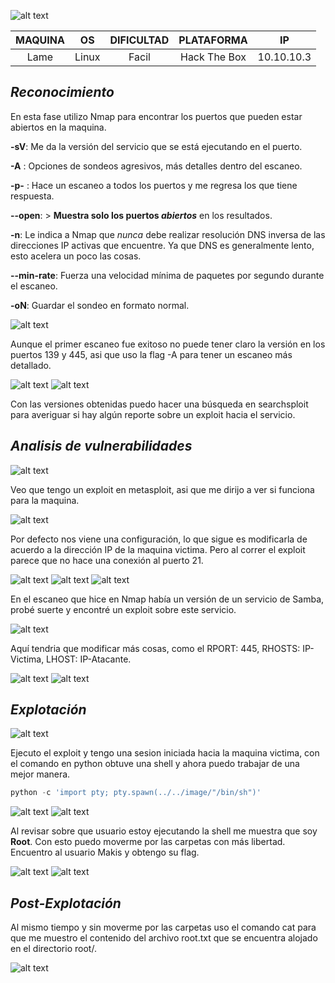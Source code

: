 ![alt text](../../image/lame1.png)


| MAQUINA |  OS   | DIFICULTAD |  PLATAFORMA  |     IP     |
| :-----: | :---: | :--------: | :----------: | :--------: |
|  Lame   | Linux |   Facil    | Hack The Box | 10.10.10.3 |
## *Reconocimiento*

En esta fase utilizo Nmap para encontrar los puertos que pueden estar abiertos en la maquina. 

**-sV**: Me da la versión del servicio que se está ejecutando en el puerto.

**-A** : Opciones de sondeos agresivos, más detalles dentro del escaneo.

**-p-** : Hace un escaneo a todos los puertos y me regresa los que tiene respuesta.

**--open**: > **Muestra solo los puertos _abiertos_** en los resultados.

**-n**: Le indica a Nmap que _nunca_ debe realizar resolución DNS inversa de las direcciones IP activas que encuentre. Ya que DNS es generalmente lento, esto acelera un poco las cosas.

**--min-rate**: Fuerza una velocidad mínima de paquetes por segundo durante el escaneo.

**-oN**: Guardar el sondeo en formato normal.

![alt text](../../image/lame2.png)

Aunque el primer escaneo fue exitoso no puede tener claro la versión en los puertos 139 y 445, asi que uso la flag -A para tener un escaneo más detallado.

![alt text](../../image/lame3.png)
![alt text](../../image/lame4.png)

Con las versiones obtenidas puedo hacer una búsqueda en searchsploit para averiguar si hay algún reporte sobre un exploit hacia el servicio.

## *Analisis de vulnerabilidades*

![alt text](../../image/lame5.png)

Veo que tengo un exploit en metasploit, asi que me dirijo a ver si funciona para la maquina.

![alt text](../../image/lame6.png)

Por defecto nos viene una configuración, lo que sigue es modificarla de acuerdo a la dirección IP de la maquina victima. Pero al correr el exploit parece que no hace una conexión al puerto 21.

![alt text](../../image/lame7.png)
![alt text](../../image/lame8.png)
![alt text](../../image/lame9.png)

En el escaneo que hice en Nmap  había un versión de un servicio de Samba, probé suerte y encontré un exploit sobre este servicio.

![alt text](../../image/lame10.png)

Aquí tendria que modificar más cosas, como el RPORT: 445, RHOSTS: IP-Victima, LHOST: IP-Atacante.

![alt text](../../image/lame11.png)
![alt text](../../image/lame12.png)

## *Explotación*

![alt text](../../image/lame13.png)

Ejecuto el exploit y tengo una sesion iniciada hacia la maquina victima, con el comando en python obtuve una shell y ahora puedo trabajar de una mejor manera.

```python
python -c 'import pty; pty.spawn(../../image/"/bin/sh")'
```

![alt text](../../image/lame14.png)
![alt text](../../image/lame15.png)

Al revisar sobre que usuario estoy ejecutando la shell me muestra que soy **Root**. Con esto puedo moverme por las carpetas con más libertad. Encuentro al usuario Makis y obtengo su flag.

![alt text](../../image/lame16.png)
![alt text](../../image/lame17.png)

## *Post-Explotación*

Al mismo tiempo y sin moverme por las carpetas uso el comando cat para que me muestro el contenido del archivo root.txt que se encuentra alojado en el directorio root/.

![alt text](../../image/lame18.png)
